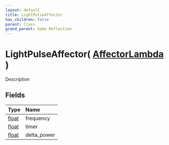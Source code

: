 ```yaml
---
layout: default
title: LightPulseAffector
has_children: false
parent: Class
grand_parent: Game Reflection
---
```

# LightPulseAffector( [ AffectorLambda ](/docs/game-reflection/classes/affector_lambda) )
Description 

## Fields

| Type | Name |
|:-------------|:--------------|
| [float](/docs/game-reflection/components/float) | frequency |
| [float](/docs/game-reflection/components/float) | timer |
| [float](/docs/game-reflection/components/float) | delta_power |

